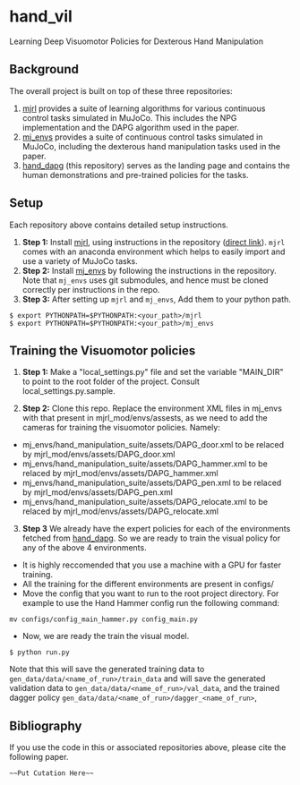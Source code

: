 # hand_vil
Learning Deep Visuomotor Policies for Dexterous Hand Manipulation

## Background

The overall project is built on top of these three repositories:

1. [mjrl](https://github.com/aravindr93/mjrl) provides a suite of learning algorithms for various continuous control tasks simulated in MuJoCo. This includes the NPG implementation and the DAPG algorithm used in the paper.
2. [mj_envs](https://github.com/vikashplus/mj_envs) provides a suite of continuous control tasks simulated in MuJoCo, including the dexterous hand manipulation tasks used in the paper.
3. [hand_dapg](https://github.com/aravindr93/hand_dapg) (this repository) serves as the landing page and contains the human demonstrations and pre-trained policies for the tasks.

## Setup

Each repository above contains detailed setup instructions. 
1. **Step 1:** Install [mjrl](https://github.com/aravindr93/mjrl), using instructions in the repository ([direct link](https://github.com/aravindr93/mjrl/tree/master/setup)). `mjrl` comes with an anaconda environment which helps to easily import and use a variety of MuJoCo tasks.
2. **Step 2:** Install [mj_envs](https://github.com/vikashplus/mj_envs) by following the instructions in the repository. Note that `mj_envs` uses git submodules, and hence must be cloned correctly per instructions in the repo.
3. **Step 3:** After setting up `mjrl` and `mj_envs`, Add them to your python path.
```
$ export PYTHONPATH=$PYTHONPATH:<your_path>/mjrl
$ export PYTHONPATH=$PYTHONPATH:<your_path>/mj_envs
```

## Training the Visuomotor policies

1. **Step 1:** Make a "local_settings.py" file and set the variable "MAIN_DIR" to point to the root folder of the project. Consult local_settings.py.sample.

2. **Step 2:** Clone this repo. Replace the environment XML files in mj_envs with that present in mjrl_mod/envs/assests, as we need to add the cameras for training the visuomotor policies. Namely:
* mj_envs/hand_manipulation_suite/assets/DAPG_door.xml to be relaced by mjrl_mod/envs/assets/DAPG_door.xml
* mj_envs/hand_manipulation_suite/assets/DAPG_hammer.xml to be relaced by mjrl_mod/envs/assets/DAPG_hammer.xml
* mj_envs/hand_manipulation_suite/assets/DAPG_pen.xml to be relaced by mjrl_mod/envs/assets/DAPG_pen.xml
* mj_envs/hand_manipulation_suite/assets/DAPG_relocate.xml to be relaced by mjrl_mod/envs/assets/DAPG_relocate.xml

3. **Step 3** We already have the expert policies for each of the environments fetched from [hand_dapg](https://github.com/aravindr93/hand_dapg). So we are ready to train the visual policy for any of the above 4 environments.
* It is highly reccomended that you use a machine with a GPU for faster training.
* All the training for the different environments are present in configs/
* Move the config that you want to run to the root project directory. For example to use the Hand Hammer config run the following command:
```
mv configs/config_main_hammer.py config_main.py
```
* Now, we are ready the train the visual model.
```
$ python run.py
```

Note that this will save the generated training data to `gen_data/data/<name_of_run>/train_data`
and will save the generated validation data to `gen_data/data/<name_of_run>/val_data`, and the trained
dagger policy `gen_data/data/<name_of_run>/dagger_<name_of_run>`,
 
## Bibliography

If you use the code in this or associated repositories above, please cite the following paper.
```
~~Put Cutation Here~~
```
